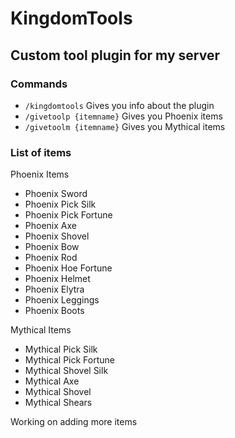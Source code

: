 # KingdomTools
## Custom tool plugin for my server

### Commands
- `/kingdomtools` Gives you info about the plugin
- `/givetoolp {itemname}` Gives you Phoenix items
- `/givetoolm {itemname}` Gives you Mythical items

### List of items

Phoenix Items

- Phoenix Sword
- Phoenix Pick Silk
- Phoenix Pick Fortune
- Phoenix Axe 
- Phoenix Shovel
- Phoenix Bow
- Phoenix Rod
- Phoenix Hoe Fortune
- Phoenix Helmet
- Phoenix Elytra
- Phoenix Leggings
- Phoenix Boots

Mythical Items

- Mythical Pick Silk
- Mythical Pick Fortune
- Mythical Shovel Silk
- Mythical Axe
- Mythical Shovel
- Mythical Shears

Working on adding more items
